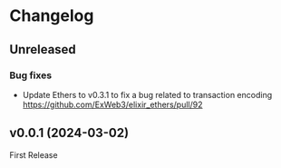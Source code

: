 # Changelog

## Unreleased

### Bug fixes

- Update Ethers to v0.3.1 to fix a bug related to transaction encoding
https://github.com/ExWeb3/elixir_ethers/pull/92

## v0.0.1 (2024-03-02)

First Release

